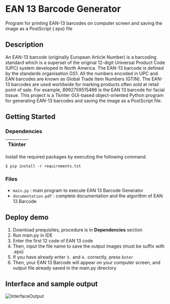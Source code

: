 # EAN 13 Barcode Generator
Program for printing EAN-13 barcodes on computer screen and saving the image as a PostScript (.eps) file

## Description
An EAN-13 barcode (originally European Article Number) is a barcoding standard which is a superset of the original 12-digit Universal Product Code (UPC) system developed in North America. The EAN-13 barcode is defined by the standards organisation GS1. All the numbers encoded in UPC and EAN barcodes are known as Global Trade Item Numbers (GTIN). The EAN-13 barcodes are used worldwide for marking products often sold at retail point of sale. For example, 8992759515466 is the EAN 13 barcode for facial tissue. This project is a Tkinter GUI-based object-oriented Python program for generating EAN-13 barcodes and saving the image as a PostScript file.

## Getting Started
### Dependencies
| Tkinter       |
| ------------- |

Install the required packages by executing the following command.

```$ pip install -r requirements.txt```

### Files
- ```main.py``` : main program to execute EAN 13 Barcode Generator
- ```documentation.pdf``` : complete documentation and the algorithm of EAN 13 Barcode

## Deploy demo
1. Download prequisites, procedure is in **Dependencies** section
2. Run main.py in IDE
3. Enter the first 12 code of EAN 13 code
4. Then, input the file name to save the output images (must be suffix with .eps)
5. If you have already enter ```3.``` and ```4.``` correctly, press ```Enter```
6. Then, your EAN 13 Barcode will appear on your computer screen, and output file already saved in the main.py directory

## Interface and sample output
![InterfaceOutput](https://user-images.githubusercontent.com/101693218/166213690-5f0b8078-c7d7-4300-b728-fd8b3109ca52.png)
